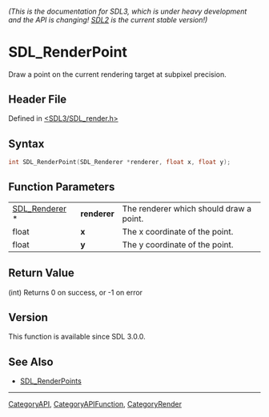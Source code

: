 ###### (This is the documentation for SDL3, which is under heavy development and the API is changing! [SDL2](https://wiki.libsdl.org/SDL2/) is the current stable version!)
# SDL_RenderPoint

Draw a point on the current rendering target at subpixel precision.

## Header File

Defined in [<SDL3/SDL_render.h>](https://github.com/libsdl-org/SDL/blob/main/include/SDL3/SDL_render.h)

## Syntax

```c
int SDL_RenderPoint(SDL_Renderer *renderer, float x, float y);
```

## Function Parameters

|                                |              |                                         |
| ------------------------------ | ------------ | --------------------------------------- |
| [SDL_Renderer](SDL_Renderer) * | **renderer** | The renderer which should draw a point. |
| float                          | **x**        | The x coordinate of the point.          |
| float                          | **y**        | The y coordinate of the point.          |

## Return Value

(int) Returns 0 on success, or -1 on error

## Version

This function is available since SDL 3.0.0.

## See Also

- [SDL_RenderPoints](SDL_RenderPoints)

----
[CategoryAPI](CategoryAPI), [CategoryAPIFunction](CategoryAPIFunction), [CategoryRender](CategoryRender)


